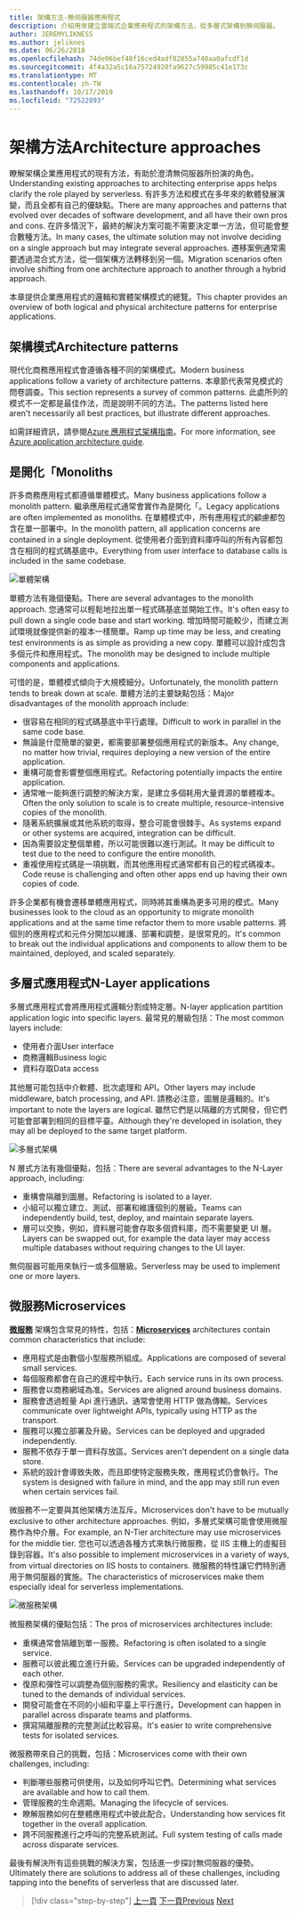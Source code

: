 ```yaml
---
title: 架構方法-無伺服器應用程式
description: 介紹用來建立雲端式企業應用程式的架構方法，從多層式架構到無伺服器。
author: JEREMYLIKNESS
ms.author: jeliknes
ms.date: 06/26/2018
ms.openlocfilehash: 74de96bef48f16ced4adf82855a740aa0afcdf1d
ms.sourcegitcommit: 4f4a32a5c16a75724920fa9627c59985c41e173c
ms.translationtype: MT
ms.contentlocale: zh-TW
ms.lasthandoff: 10/17/2019
ms.locfileid: "72522893"
---
```

# <a name="architecture-approaches"></a><span data-ttu-id="7bbfc-103">架構方法</span><span class="sxs-lookup"><span data-stu-id="7bbfc-103">Architecture approaches</span></span>

<span data-ttu-id="7bbfc-104">瞭解架構企業應用程式的現有方法，有助於澄清無伺服器所扮演的角色。</span><span class="sxs-lookup"><span data-stu-id="7bbfc-104">Understanding existing approaches to architecting enterprise apps helps clarify the role played by serverless.</span></span> <span data-ttu-id="7bbfc-105">有許多方法和模式在多年來的軟體發展演變，而且全都有自己的優缺點。</span><span class="sxs-lookup"><span data-stu-id="7bbfc-105">There are many approaches and patterns that evolved over decades of software development, and all have their own pros and cons.</span></span> <span data-ttu-id="7bbfc-106">在許多情況下，最終的解決方案可能不需要決定單一方法，但可能會整合數種方法。</span><span class="sxs-lookup"><span data-stu-id="7bbfc-106">In many cases, the ultimate solution may not involve deciding on a single approach but may integrate several approaches.</span></span> <span data-ttu-id="7bbfc-107">遷移案例通常需要透過混合式方法，從一個架構方法轉移到另一個。</span><span class="sxs-lookup"><span data-stu-id="7bbfc-107">Migration scenarios often involve shifting from one architecture approach to another through a hybrid approach.</span></span>

<span data-ttu-id="7bbfc-108">本章提供企業應用程式的邏輯和實體架構模式的總覽。</span><span class="sxs-lookup"><span data-stu-id="7bbfc-108">This chapter provides an overview of both logical and physical architecture patterns for enterprise applications.</span></span>

## <a name="architecture-patterns"></a><span data-ttu-id="7bbfc-109">架構模式</span><span class="sxs-lookup"><span data-stu-id="7bbfc-109">Architecture patterns</span></span>

<span data-ttu-id="7bbfc-110">現代化商務應用程式會遵循各種不同的架構模式。</span><span class="sxs-lookup"><span data-stu-id="7bbfc-110">Modern business applications follow a variety of architecture patterns.</span></span> <span data-ttu-id="7bbfc-111">本章節代表常見模式的問卷調查。</span><span class="sxs-lookup"><span data-stu-id="7bbfc-111">This section represents a survey of common patterns.</span></span> <span data-ttu-id="7bbfc-112">此處所列的模式不一定都是最佳作法，而是說明不同的方法。</span><span class="sxs-lookup"><span data-stu-id="7bbfc-112">The patterns listed here aren't necessarily all best practices, but illustrate different approaches.</span></span>

<span data-ttu-id="7bbfc-113">如需詳細資訊，請參閱[Azure 應用程式架構指南](https://docs.microsoft.com/azure/architecture/guide/)。</span><span class="sxs-lookup"><span data-stu-id="7bbfc-113">For more information, see [Azure application architecture guide](https://docs.microsoft.com/azure/architecture/guide/).</span></span>

## <a name="monoliths"></a><span data-ttu-id="7bbfc-114">是開化「</span><span class="sxs-lookup"><span data-stu-id="7bbfc-114">Monoliths</span></span>

<span data-ttu-id="7bbfc-115">許多商務應用程式都遵循單體模式。</span><span class="sxs-lookup"><span data-stu-id="7bbfc-115">Many business applications follow a monolith pattern.</span></span> <span data-ttu-id="7bbfc-116">繼承應用程式通常會實作為是開化「。</span><span class="sxs-lookup"><span data-stu-id="7bbfc-116">Legacy applications are often implemented as monoliths.</span></span> <span data-ttu-id="7bbfc-117">在單體模式中，所有應用程式的顧慮都包含在單一部署中。</span><span class="sxs-lookup"><span data-stu-id="7bbfc-117">In the monolith pattern, all application concerns are contained in a single deployment.</span></span> <span data-ttu-id="7bbfc-118">從使用者介面到資料庫呼叫的所有內容都包含在相同的程式碼基底中。</span><span class="sxs-lookup"><span data-stu-id="7bbfc-118">Everything from user interface to database calls is included in the same codebase.</span></span>

![單體架構](./media/monolith-architecture.png)

<span data-ttu-id="7bbfc-120">單體方法有幾個優點。</span><span class="sxs-lookup"><span data-stu-id="7bbfc-120">There are several advantages to the monolith approach.</span></span> <span data-ttu-id="7bbfc-121">您通常可以輕鬆地拉出單一程式碼基底並開始工作。</span><span class="sxs-lookup"><span data-stu-id="7bbfc-121">It's often easy to pull down a single code base and start working.</span></span> <span data-ttu-id="7bbfc-122">增加時間可能較少，而建立測試環境就像提供新的複本一樣簡單。</span><span class="sxs-lookup"><span data-stu-id="7bbfc-122">Ramp up time may be less, and creating test environments is as simple as providing a new copy.</span></span> <span data-ttu-id="7bbfc-123">單體可以設計成包含多個元件和應用程式。</span><span class="sxs-lookup"><span data-stu-id="7bbfc-123">The monolith may be designed to include multiple components and applications.</span></span>

<span data-ttu-id="7bbfc-124">可惜的是，單體模式傾向于大規模細分。</span><span class="sxs-lookup"><span data-stu-id="7bbfc-124">Unfortunately, the monolith pattern tends to break down at scale.</span></span> <span data-ttu-id="7bbfc-125">單體方法的主要缺點包括：</span><span class="sxs-lookup"><span data-stu-id="7bbfc-125">Major disadvantages of the monolith approach include:</span></span>

- <span data-ttu-id="7bbfc-126">很容易在相同的程式碼基底中平行處理。</span><span class="sxs-lookup"><span data-stu-id="7bbfc-126">Difficult to work in parallel in the same code base.</span></span>
- <span data-ttu-id="7bbfc-127">無論是什麼簡單的變更，都需要部署整個應用程式的新版本。</span><span class="sxs-lookup"><span data-stu-id="7bbfc-127">Any change, no matter how trivial, requires deploying a new version of the entire application.</span></span>
- <span data-ttu-id="7bbfc-128">重構可能會影響整個應用程式。</span><span class="sxs-lookup"><span data-stu-id="7bbfc-128">Refactoring potentially impacts the entire application.</span></span>
- <span data-ttu-id="7bbfc-129">通常唯一能夠進行調整的解決方案，是建立多個耗用大量資源的單體複本。</span><span class="sxs-lookup"><span data-stu-id="7bbfc-129">Often the only solution to scale is to create multiple, resource-intensive copies of the monolith.</span></span>
- <span data-ttu-id="7bbfc-130">隨著系統擴展或其他系統的取得，整合可能會很棘手。</span><span class="sxs-lookup"><span data-stu-id="7bbfc-130">As systems expand or other systems are acquired, integration can be difficult.</span></span>
- <span data-ttu-id="7bbfc-131">因為需要設定整個單體，所以可能很難以進行測試。</span><span class="sxs-lookup"><span data-stu-id="7bbfc-131">It may be difficult to test due to the need to configure the entire monolith.</span></span>
- <span data-ttu-id="7bbfc-132">重複使用程式碼是一項挑戰，而其他應用程式通常都有自己的程式碼複本。</span><span class="sxs-lookup"><span data-stu-id="7bbfc-132">Code reuse is challenging and often other apps end up having their own copies of code.</span></span>

<span data-ttu-id="7bbfc-133">許多企業都有機會遷移單體應用程式，同時將其重構為更多可用的模式。</span><span class="sxs-lookup"><span data-stu-id="7bbfc-133">Many businesses look to the cloud as an opportunity to migrate monolith applications and at the same time refactor them to more usable patterns.</span></span> <span data-ttu-id="7bbfc-134">將個別的應用程式和元件分開加以維護、部署和調整，是很常見的。</span><span class="sxs-lookup"><span data-stu-id="7bbfc-134">It's common to break out the individual applications and components to allow them to be maintained, deployed, and scaled separately.</span></span>

## <a name="n-layer-applications"></a><span data-ttu-id="7bbfc-135">多層式應用程式</span><span class="sxs-lookup"><span data-stu-id="7bbfc-135">N-Layer applications</span></span>

<span data-ttu-id="7bbfc-136">多層式應用程式會將應用程式邏輯分割成特定層。</span><span class="sxs-lookup"><span data-stu-id="7bbfc-136">N-layer application partition application logic into specific layers.</span></span> <span data-ttu-id="7bbfc-137">最常見的層級包括：</span><span class="sxs-lookup"><span data-stu-id="7bbfc-137">The most common layers include:</span></span>

- <span data-ttu-id="7bbfc-138">使用者介面</span><span class="sxs-lookup"><span data-stu-id="7bbfc-138">User interface</span></span>
- <span data-ttu-id="7bbfc-139">商務邏輯</span><span class="sxs-lookup"><span data-stu-id="7bbfc-139">Business logic</span></span>
- <span data-ttu-id="7bbfc-140">資料存取</span><span class="sxs-lookup"><span data-stu-id="7bbfc-140">Data access</span></span>

<span data-ttu-id="7bbfc-141">其他層可能包括中介軟體、批次處理和 API。</span><span class="sxs-lookup"><span data-stu-id="7bbfc-141">Other layers may include middleware, batch processing, and API.</span></span> <span data-ttu-id="7bbfc-142">請務必注意，圖層是邏輯的。</span><span class="sxs-lookup"><span data-stu-id="7bbfc-142">It's important to note the layers are logical.</span></span> <span data-ttu-id="7bbfc-143">雖然它們是以隔離的方式開發，但它們可能會部署到相同的目標平臺。</span><span class="sxs-lookup"><span data-stu-id="7bbfc-143">Although they're developed in isolation, they may all be deployed to the same target platform.</span></span>

![多層式架構](./media/n-layer-architecture.png)

<span data-ttu-id="7bbfc-145">N 層式方法有幾個優點，包括：</span><span class="sxs-lookup"><span data-stu-id="7bbfc-145">There are several advantages to the N-Layer approach, including:</span></span>

- <span data-ttu-id="7bbfc-146">重構會隔離到圖層。</span><span class="sxs-lookup"><span data-stu-id="7bbfc-146">Refactoring is isolated to a layer.</span></span>
- <span data-ttu-id="7bbfc-147">小組可以獨立建立、測試、部署和維護個別的層級。</span><span class="sxs-lookup"><span data-stu-id="7bbfc-147">Teams can independently build, test, deploy, and maintain separate layers.</span></span>
- <span data-ttu-id="7bbfc-148">層可以交換，例如，資料層可能會存取多個資料庫，而不需要變更 UI 層。</span><span class="sxs-lookup"><span data-stu-id="7bbfc-148">Layers can be swapped out, for example the data layer may access multiple databases without requiring changes to the UI layer.</span></span>

<span data-ttu-id="7bbfc-149">無伺服器可能用來執行一或多個層級。</span><span class="sxs-lookup"><span data-stu-id="7bbfc-149">Serverless may be used to implement one or more layers.</span></span>

## <a name="microservices"></a><span data-ttu-id="7bbfc-150">微服務</span><span class="sxs-lookup"><span data-stu-id="7bbfc-150">Microservices</span></span>

<span data-ttu-id="7bbfc-151">**[微服務](https://docs.microsoft.com/azure/architecture/guide/architecture-styles/microservices)** 架構包含常見的特性，包括：</span><span class="sxs-lookup"><span data-stu-id="7bbfc-151">**[Microservices](https://docs.microsoft.com/azure/architecture/guide/architecture-styles/microservices)** architectures contain common characteristics that include:</span></span>

- <span data-ttu-id="7bbfc-152">應用程式是由數個小型服務所組成。</span><span class="sxs-lookup"><span data-stu-id="7bbfc-152">Applications are composed of several small services.</span></span>
- <span data-ttu-id="7bbfc-153">每個服務都會在自己的進程中執行。</span><span class="sxs-lookup"><span data-stu-id="7bbfc-153">Each service runs in its own process.</span></span>
- <span data-ttu-id="7bbfc-154">服務會以商務網域為准。</span><span class="sxs-lookup"><span data-stu-id="7bbfc-154">Services are aligned around business domains.</span></span>
- <span data-ttu-id="7bbfc-155">服務會透過輕量 Api 進行通訊，通常會使用 HTTP 做為傳輸。</span><span class="sxs-lookup"><span data-stu-id="7bbfc-155">Services communicate over lightweight APIs, typically using HTTP as the transport.</span></span>
- <span data-ttu-id="7bbfc-156">服務可以獨立部署及升級。</span><span class="sxs-lookup"><span data-stu-id="7bbfc-156">Services can be deployed and upgraded independently.</span></span>
- <span data-ttu-id="7bbfc-157">服務不依存于單一資料存放區。</span><span class="sxs-lookup"><span data-stu-id="7bbfc-157">Services aren't dependent on a single data store.</span></span>
- <span data-ttu-id="7bbfc-158">系統的設計會導致失敗，而且即使特定服務失敗，應用程式仍會執行。</span><span class="sxs-lookup"><span data-stu-id="7bbfc-158">The system is designed with failure in mind, and the app may still run even when certain services fail.</span></span>

<span data-ttu-id="7bbfc-159">微服務不一定要與其他架構方法互斥。</span><span class="sxs-lookup"><span data-stu-id="7bbfc-159">Microservices don't have to be mutually exclusive to other architecture approaches.</span></span> <span data-ttu-id="7bbfc-160">例如，多層式架構可能會使用微服務作為仲介層。</span><span class="sxs-lookup"><span data-stu-id="7bbfc-160">For example, an N-Tier architecture may use microservices for the middle tier.</span></span> <span data-ttu-id="7bbfc-161">您也可以透過各種方式來執行微服務，從 IIS 主機上的虛擬目錄到容器。</span><span class="sxs-lookup"><span data-stu-id="7bbfc-161">It's also possible to implement microservices in a variety of ways, from virtual directories on IIS hosts to containers.</span></span> <span data-ttu-id="7bbfc-162">微服務的特性讓它們特別適用于無伺服器的實施。</span><span class="sxs-lookup"><span data-stu-id="7bbfc-162">The characteristics of microservices make them especially ideal for serverless implementations.</span></span>

![微服務架構](./media/microservices-architecture.png)

<span data-ttu-id="7bbfc-164">微服務架構的優點包括：</span><span class="sxs-lookup"><span data-stu-id="7bbfc-164">The pros of microservices architectures include:</span></span>

- <span data-ttu-id="7bbfc-165">重構通常會隔離到單一服務。</span><span class="sxs-lookup"><span data-stu-id="7bbfc-165">Refactoring is often isolated to a single service.</span></span>
- <span data-ttu-id="7bbfc-166">服務可以彼此獨立進行升級。</span><span class="sxs-lookup"><span data-stu-id="7bbfc-166">Services can be upgraded independently of each other.</span></span>
- <span data-ttu-id="7bbfc-167">復原和彈性可以調整為個別服務的需求。</span><span class="sxs-lookup"><span data-stu-id="7bbfc-167">Resiliency and elasticity can be tuned to the demands of individual services.</span></span>
- <span data-ttu-id="7bbfc-168">開發可能會在不同的小組和平臺上平行進行。</span><span class="sxs-lookup"><span data-stu-id="7bbfc-168">Development can happen in parallel across disparate teams and platforms.</span></span>
- <span data-ttu-id="7bbfc-169">撰寫隔離服務的完整測試比較容易。</span><span class="sxs-lookup"><span data-stu-id="7bbfc-169">It's easier to write comprehensive tests for isolated services.</span></span>

<span data-ttu-id="7bbfc-170">微服務帶來自己的挑戰，包括：</span><span class="sxs-lookup"><span data-stu-id="7bbfc-170">Microservices come with their own challenges, including:</span></span>

- <span data-ttu-id="7bbfc-171">判斷哪些服務可供使用，以及如何呼叫它們。</span><span class="sxs-lookup"><span data-stu-id="7bbfc-171">Determining what services are available and how to call them.</span></span>
- <span data-ttu-id="7bbfc-172">管理服務的生命週期。</span><span class="sxs-lookup"><span data-stu-id="7bbfc-172">Managing the lifecycle of services.</span></span>
- <span data-ttu-id="7bbfc-173">瞭解服務如何在整體應用程式中彼此配合。</span><span class="sxs-lookup"><span data-stu-id="7bbfc-173">Understanding how services fit together in the overall application.</span></span>
- <span data-ttu-id="7bbfc-174">跨不同服務進行之呼叫的完整系統測試。</span><span class="sxs-lookup"><span data-stu-id="7bbfc-174">Full system testing of calls made across disparate services.</span></span>

<span data-ttu-id="7bbfc-175">最後有解決所有這些挑戰的解決方案，包括進一步探討無伺服器的優勢。</span><span class="sxs-lookup"><span data-stu-id="7bbfc-175">Ultimately there are solutions to address all of these challenges, including tapping into the benefits of serverless that are discussed later.</span></span>

>[!div class="step-by-step"]
><span data-ttu-id="7bbfc-176">[上一頁](index.md)
>[下一頁](architecture-deployment-approaches.md)</span><span class="sxs-lookup"><span data-stu-id="7bbfc-176">[Previous](index.md)
[Next](architecture-deployment-approaches.md)</span></span>
